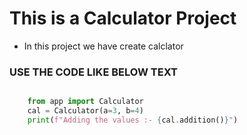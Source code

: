 # This is  a Calculator Project 

- In this project we have create calclator 

### USE THE CODE LIKE BELOW TEXT

```py

    from app import Calculator
    cal = Calculator(a=3, b=4)
    print(f"Adding the values :- {cal.addition()}")

```

